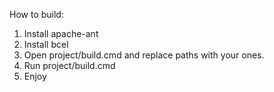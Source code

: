How to build:
1) Install apache-ant
2) Install bcel
3) Open project/build.cmd and replace paths with your ones.
4) Run project/build.cmd
5) Enjoy
